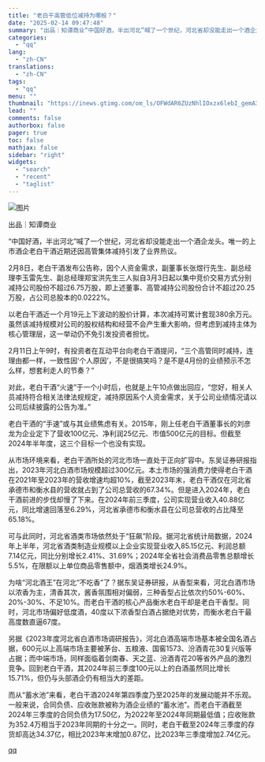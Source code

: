 ```yaml
---
title: "老白干高管低位减持为哪般？"
date: "2025-02-14 09:47:48"
summary: "出品｜知谭商业“中国好酒，半出河北”喊了一个世纪，河北省却没能走出一个酒企龙头。唯一的上市酒企老白干..."
categories:
  - "qq"
lang:
  - "zh-CN"
translations:
  - "zh-CN"
tags:
  - "qq"
menu: ""
thumbnail: "https://inews.gtimg.com/om_ls/OFWdAR6ZUzNhlIOxzx6lebI_gemA3PKl5cBUt9KyJu4nEAA_640360/0"
lead: ""
comments: false
authorbox: false
pager: true
toc: false
mathjax: false
sidebar: "right"
widgets:
  - "search"
  - "recent"
  - "taglist"
---
```


![图片](https://inews.gtimg.com/om_bt/OB1feLm62aaSUj90u_TCgq2EgH4-h0p8Jhy4RmSSOzHHIAA/641)

出品｜知谭商业

“中国好酒，半出河北”喊了一个世纪，河北省却没能走出一个酒企龙头。唯一的上市酒企老白干酒近期还因高管集体减持引发了业界热议。

2月8日，老白干酒发布公告称，因个人资金需求，副董事长张煜行先生、副总经理李玉雷先生、副总经理郑宝洪先生三人拟自3月3日起以集中竞价交易方式分别减持公司股份不超过6.75万股，即上述董事、高管减持公司股份合计不超过20.25万股，占公司总股本的0.0222%。

以老白干酒近一个月19元上下波动的股价计算，本次减持可累计套现380余万元。虽然该减持规模对公司的股权结构和经营不会产生重大影响，但考虑到减持主体为核心管理层，这一举动仍不免引发投资者担忧。

2月11日上午9时，有投资者在互动平台向老白干酒提问，“三个高管同时减持，连理由都一样，一致性因‘个人原因’，不是很搞笑吗？是不是4月份的业绩预示不怎么样，想套利走人的节奏？”

对此，老白干酒“火速”于一个小时后，也就是上午10点做出回应，“您好，相关人员减持符合相关法律法规规定，减持原因系个人资金需求，关于公司业绩情况请以公司后续披露的公告为准。”

老白干酒的“手速”或与其业绩焦虑有关。2015年，刚上任老白干酒董事长的刘彦龙为企业定下了营收100亿元、净利润25亿元、市值500亿元的目标。但截至2024年半年度，这三个目标一个也没有实现。

从市场环境来看，老白干酒所处的河北市场一直处于正向扩容中。东吴证券研报指出，2023年河北白酒市场规模超过300亿元。本土市场的强消费力使得老白干酒在2021年至2023年的营收增速均超10%，截至2023年末，老白干酒仅在河北省承德市和衡水县的营收就占到了公司总营收的67.34%。但是进入2024年，老白干酒前进的步伐却慢了下来。在2024年前三季度，公司实现营业收入40.88亿元，同比增速回落至6.29%，河北省承德市和衡水县在公司总营收的占比降至65.18%。

可与此同时，河北省酒类市场依然处于“狂飙”阶段。据河北省统计局数据，2024年上半年，河北省酒类制造业规模以上企业实现营业收入85.15亿元、利润总额7.14亿元，同比分别增长2.41%、31.69%；2024年全省社会消费品零售总额增长5.5%，在限额以上单位商品零售额中，烟酒类增长24.9%。

为啥“河北酒王”在河北“不吃香”了？据东吴证券研报，从香型来看，河北白酒市场以浓香为主，清香其次，酱香氛围相对偏弱，三种香型占比依次约50%-60%、20%-30%、不足10%。而老白干酒的核心产品衡水老白干却是老白干香型。同时，河北市场偏好低度酒，40度以下浓香型白酒占据绝对优势，而衡水老白干最高度数直逼67度。

另据《2023年度河北省白酒市场调研报告》，河北白酒高端市场基本被全国名酒占据，600元以上高端市场主要被茅台、五粮液、国窖1573、汾酒青花30复兴版等占据；而中端市场，同样面临着剑南春、天之蓝、汾酒青花20等省外产品的激烈竞争。回到老白干酒，其2024年前三季度100元以上的白酒虽然同比增长15.71%，但仍与头部酒企仍有相当大的差距。

而从“蓄水池”来看，老白干酒2024年第四季度乃至2025年的发展动能并不乐观。一般来说，合同负债、应收账款被称为酒企业绩的“蓄水池”。而老白干酒截至2024年三季度的合同负债为17.50亿，为2022年至2024年同期最低值；应收账款为352.4万相当于2023年同期的十分之一。同时，老白干截至2024年三季度的存货却高达34.37亿，相比2023年末增加0.87亿，比2023年三季度增加2.74亿元。

[qq](https://new.qq.com/rain/a/20250214A023QA00)
